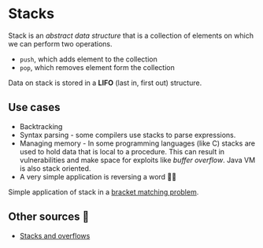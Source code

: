 # Stacks

Stack is an _abstract data structure_ that is a collection of elements on which we can perform two
operations.

- `push`, which adds element to the collection
- `pop`, which removes element form the collection

Data on stack is stored in a **LIFO** (last in, first out) structure.

## Use cases

- Backtracking
- Syntax parsing - some compilers use stacks to parse expressions.
- Managing memory - In some programming languages (like C) stacks are used to hold data that is
  local to a procedure. This can result in vulnerabilities and make space for exploits like _buffer
  overflow_. Java VM is also stack oriented.
- A very simple application is reversing a word 🤷‍♂️

Simple application of stack in a [bracket matching problem](./bracket_validation.py).

## Other sources 🔎

- [Stacks and overflows](https://medium.com/basecs/stacks-and-overflows-dbcf7854dc67)
